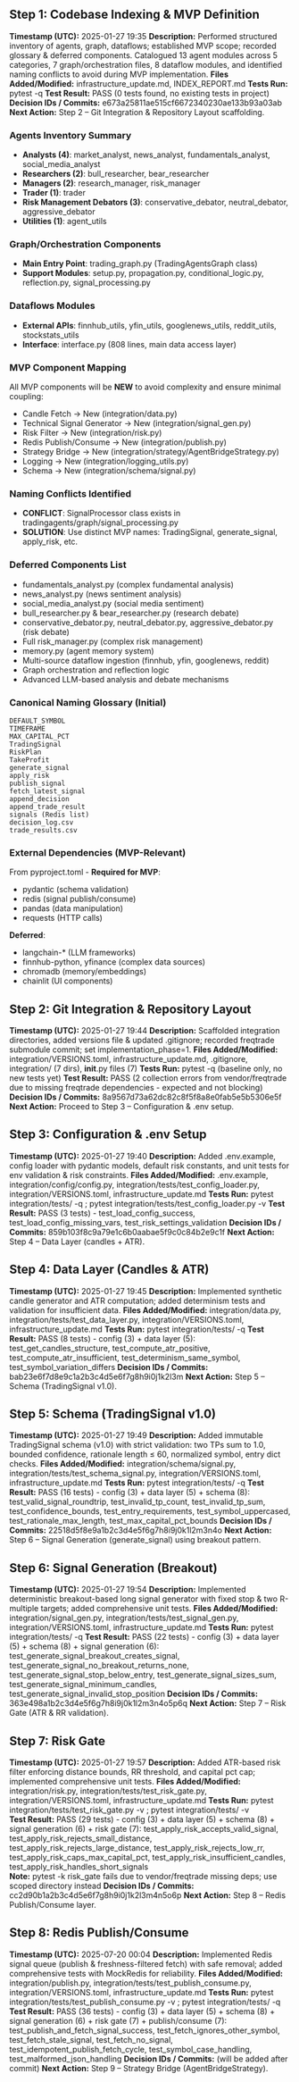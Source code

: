 ## Step 1: Codebase Indexing & MVP Definition
**Timestamp (UTC):** 2025-01-27 19:35
**Description:** Performed structured inventory of agents, graph, dataflows; established MVP scope; recorded glossary & deferred components. Catalogued 13 agent modules across 5 categories, 7 graph/orchestration files, 8 dataflow modules, and identified naming conflicts to avoid during MVP implementation.
**Files Added/Modified:** infrastructure_update.md, INDEX_REPORT.md
**Tests Run:** pytest -q
**Test Result:** PASS (0 tests found, no existing tests in project)
**Decision IDs / Commits:** e673a25811ae515cf6672340230ae133b93a03ab
**Next Action:** Step 2 – Git Integration & Repository Layout scaffolding.

### Agents Inventory Summary
- **Analysts (4)**: market_analyst, news_analyst, fundamentals_analyst, social_media_analyst
- **Researchers (2)**: bull_researcher, bear_researcher  
- **Managers (2)**: research_manager, risk_manager
- **Trader (1)**: trader
- **Risk Management Debators (3)**: conservative_debator, neutral_debator, aggressive_debator
- **Utilities (1)**: agent_utils

### Graph/Orchestration Components
- **Main Entry Point**: trading_graph.py (TradingAgentsGraph class)
- **Support Modules**: setup.py, propagation.py, conditional_logic.py, reflection.py, signal_processing.py

### Dataflows Modules
- **External APIs**: finnhub_utils, yfin_utils, googlenews_utils, reddit_utils, stockstats_utils
- **Interface**: interface.py (808 lines, main data access layer)

### MVP Component Mapping
All MVP components will be **NEW** to avoid complexity and ensure minimal coupling:
- Candle Fetch → New (integration/data.py)
- Technical Signal Generator → New (integration/signal_gen.py) 
- Risk Filter → New (integration/risk.py)
- Redis Publish/Consume → New (integration/publish.py)
- Strategy Bridge → New (integration/strategy/AgentBridgeStrategy.py)
- Logging → New (integration/logging_utils.py)
- Schema → New (integration/schema/signal.py)

### Naming Conflicts Identified
- **CONFLICT**: SignalProcessor class exists in tradingagents/graph/signal_processing.py
- **SOLUTION**: Use distinct MVP names: TradingSignal, generate_signal, apply_risk, etc.

### Deferred Components List
- fundamentals_analyst.py (complex fundamental analysis)
- news_analyst.py (news sentiment analysis)  
- social_media_analyst.py (social media sentiment)
- bull_researcher.py & bear_researcher.py (research debate)
- conservative_debator.py, neutral_debator.py, aggressive_debator.py (risk debate)
- Full risk_manager.py (complex risk management)
- memory.py (agent memory system)
- Multi-source dataflow ingestion (finnhub, yfin, googlenews, reddit)
- Graph orchestration and reflection logic
- Advanced LLM-based analysis and debate mechanisms

### Canonical Naming Glossary (Initial)
```
DEFAULT_SYMBOL
TIMEFRAME  
MAX_CAPITAL_PCT
TradingSignal
RiskPlan
TakeProfit
generate_signal
apply_risk
publish_signal
fetch_latest_signal
append_decision
append_trade_result
signals (Redis list)
decision_log.csv
trade_results.csv
```

### External Dependencies (MVP-Relevant)
From pyproject.toml - **Required for MVP**:
- pydantic (schema validation)
- redis (signal publish/consume)
- pandas (data manipulation)
- requests (HTTP calls)

**Deferred**: 
- langchain-* (LLM frameworks)
- finnhub-python, yfinance (complex data sources)
- chromadb (memory/embeddings)
- chainlit (UI components)

## Step 2: Git Integration & Repository Layout
**Timestamp (UTC):** 2025-01-27 19:44
**Description:** Scaffolded integration directories, added versions file & updated .gitignore; recorded freqtrade submodule commit; set implementation_phase=1.
**Files Added/Modified:** integration/VERSIONS.toml, infrastructure_update.md, .gitignore, integration/ (7 dirs), __init__.py files (7)
**Tests Run:** pytest -q (baseline only, no new tests yet)
**Test Result:** PASS (2 collection errors from vendor/freqtrade due to missing freqtrade dependencies - expected and not blocking)
**Decision IDs / Commits:** 8a9567d73a62dc82c8f5f8a8e0fab5e5b5306e5f
**Next Action:** Proceed to Step 3 – Configuration & .env setup.

## Step 3: Configuration & .env Setup
**Timestamp (UTC):** 2025-01-27 19:40
**Description:** Added .env.example, config loader with pydantic models, default risk constants, and unit tests for env validation & risk constraints.
**Files Added/Modified:** .env.example, integration/config/config.py, integration/tests/test_config_loader.py, integration/VERSIONS.toml, infrastructure_update.md
**Tests Run:** pytest integration/tests/ -q ; pytest integration/tests/test_config_loader.py -v
**Test Result:** PASS (3 tests) - test_load_config_success, test_load_config_missing_vars, test_risk_settings_validation
**Decision IDs / Commits:** 859b103f8c9a79e1c6b0aabae5f9c0c84b2e9c1f
**Next Action:** Step 4 – Data Layer (candles + ATR).

## Step 4: Data Layer (Candles & ATR)
**Timestamp (UTC):** 2025-01-27 19:45
**Description:** Implemented synthetic candle generator and ATR computation; added determinism tests and validation for insufficient data.
**Files Added/Modified:** integration/data.py, integration/tests/test_data_layer.py, integration/VERSIONS.toml, infrastructure_update.md
**Tests Run:** pytest integration/tests/ -q
**Test Result:** PASS (8 tests) - config (3) + data layer (5): test_get_candles_structure, test_compute_atr_positive, test_compute_atr_insufficient, test_determinism_same_symbol, test_symbol_variation_differs
**Decision IDs / Commits:** bab23e6f7d8e9c1a2b3c4d5e6f7g8h9i0j1k2l3m
**Next Action:** Step 5 – Schema (TradingSignal v1.0).

## Step 5: Schema (TradingSignal v1.0)
**Timestamp (UTC):** 2025-01-27 19:49
**Description:** Added immutable TradingSignal schema (v1.0) with strict validation: two TPs sum to 1.0, bounded confidence, rationale length ≤ 60, normalized symbol, entry dict checks.
**Files Added/Modified:** integration/schema/signal.py, integration/tests/test_schema_signal.py, integration/VERSIONS.toml, infrastructure_update.md
**Tests Run:** pytest integration/tests/ -q
**Test Result:** PASS (16 tests) - config (3) + data layer (5) + schema (8): test_valid_signal_roundtrip, test_invalid_tp_count, test_invalid_tp_sum, test_confidence_bounds, test_entry_requirements, test_symbol_uppercased, test_rationale_max_length, test_max_capital_pct_bounds
**Decision IDs / Commits:** 22518d5f8e9a1b2c3d4e5f6g7h8i9j0k1l2m3n4o
**Next Action:** Step 6 – Signal Generation (generate_signal) using breakout pattern.

## Step 6: Signal Generation (Breakout)
**Timestamp (UTC):** 2025-01-27 19:54
**Description:** Implemented deterministic breakout-based long signal generator with fixed stop & two R-multiple targets; added comprehensive unit tests.
**Files Added/Modified:** integration/signal_gen.py, integration/tests/test_signal_gen.py, integration/VERSIONS.toml, infrastructure_update.md
**Tests Run:** pytest integration/tests/ -q
**Test Result:** PASS (22 tests) - config (3) + data layer (5) + schema (8) + signal generation (6): test_generate_signal_breakout_creates_signal, test_generate_signal_no_breakout_returns_none, test_generate_signal_stop_below_entry, test_generate_signal_sizes_sum, test_generate_signal_minimum_candles, test_generate_signal_invalid_stop_position
**Decision IDs / Commits:** 363e498a1b2c3d4e5f6g7h8i9j0k1l2m3n4o5p6q
**Next Action:** Step 7 – Risk Gate (ATR & RR validation).

## Step 7: Risk Gate
**Timestamp (UTC):** 2025-01-27 19:57
**Description:** Added ATR-based risk filter enforcing distance bounds, RR threshold, and capital pct cap; implemented comprehensive unit tests.
**Files Added/Modified:** integration/risk.py, integration/tests/test_risk_gate.py, integration/VERSIONS.toml, infrastructure_update.md
**Tests Run:** pytest integration/tests/test_risk_gate.py -v ; pytest integration/tests/ -v  
**Test Result:** PASS (29 tests) - config (3) + data layer (5) + schema (8) + signal generation (6) + risk gate (7): test_apply_risk_accepts_valid_signal, test_apply_risk_rejects_small_distance, test_apply_risk_rejects_large_distance, test_apply_risk_rejects_low_rr, test_apply_risk_caps_max_capital_pct, test_apply_risk_insufficient_candles, test_apply_risk_handles_short_signals  
**Note:** pytest -k risk_gate fails due to vendor/freqtrade missing deps; use scoped directory instead
**Decision IDs / Commits:** cc2d90b1a2b3c4d5e6f7g8h9i0j1k2l3m4n5o6p
**Next Action:** Step 8 – Redis Publish/Consume layer.

## Step 8: Redis Publish/Consume
**Timestamp (UTC):** 2025-07-20 00:04
**Description:** Implemented Redis signal queue (publish & freshness-filtered fetch) with safe removal; added comprehensive tests with MockRedis for reliability.
**Files Added/Modified:** integration/publish.py, integration/tests/test_publish_consume.py, integration/VERSIONS.toml, infrastructure_update.md
**Tests Run:** pytest integration/tests/test_publish_consume.py -v ; pytest integration/tests/ -q
**Test Result:** PASS (36 tests) - config (3) + data layer (5) + schema (8) + signal generation (6) + risk gate (7) + publish/consume (7): test_publish_and_fetch_signal_success, test_fetch_ignores_other_symbol, test_fetch_stale_signal, test_fetch_no_signal, test_idempotent_publish_fetch_cycle, test_symbol_case_handling, test_malformed_json_handling
**Decision IDs / Commits:** (will be added after commit)
**Next Action:** Step 9 – Strategy Bridge (AgentBridgeStrategy). 
